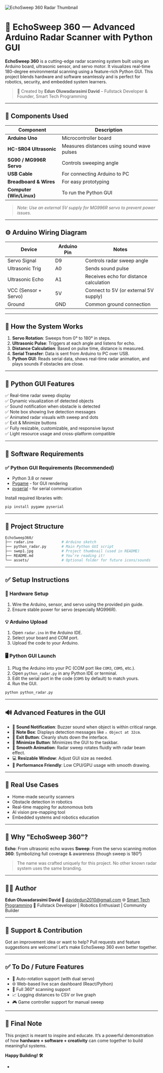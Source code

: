 
![EchoSweep 360 Radar Thumbnail](swep1.jpg)

# 🚀 EchoSweep 360 — Advanced Arduino Radar Scanner with Python GUI

**EchoSweep 360** is a cutting-edge radar scanning system built using an Arduino board, ultrasonic sensor, and servo motor. It visualizes real-time 180-degree environmental scanning using a feature-rich Python GUI. This project blends hardware and software seamlessly and is perfect for robotics, security, and embedded system learners.

> 🔧 Created by **Edun Oluwadarasimi David** – Fullstack Developer & Founder, Smart Tech Programming

---

## 🔩 Components Used

| Component                 | Description                                            |
|--------------------------|--------------------------------------------------------|
| **Arduino Uno**          | Microcontroller board                                  |
| **HC-SR04 Ultrasonic**   | Measures distances using sound wave pulses            |
| **SG90 / MG996R Servo**  | Controls sweeping angle                                |
| **USB Cable**            | For connecting Arduino to PC                           |
| **Breadboard & Wires**   | For easy prototyping                                   |
| **Computer (Win/Linux)** | To run the Python GUI                                  |

> *Note: Use an external 5V supply for MG996R servo to prevent power issues.*

---

## ⚙️ Arduino Wiring Diagram

| Device             | Arduino Pin | Notes                                  |
|-------------------|-------------|----------------------------------------|
| Servo Signal       | D9          | Controls radar sweep angle             |
| Ultrasonic Trig    | A0          | Sends sound pulse                      |
| Ultrasonic Echo    | A1          | Receives echo for distance calculation |
| VCC (Sensor + Servo)| 5V         | Connect to 5V (or external 5V supply)  |
| Ground             | GND         | Common ground connection               |

---

## 🧠 How the System Works

1. **Servo Rotation**: Sweeps from 0° to 180° in steps.
2. **Ultrasonic Pulse**: Triggers at each angle and listens for echo.
3. **Distance Calculation**: Based on pulse time, distance is measured.
4. **Serial Transfer**: Data is sent from Arduino to PC over USB.
5. **Python GUI**: Reads serial data, shows real-time radar animation, and plays sounds if obstacles are close.

---

## 🎨 Python GUI Features

✅ Real-time radar sweep display  
✅ Dynamic visualization of detected objects  
✅ Sound notification when obstacle is detected  
✅ Note box showing live detection messages  
✅ Animated radar visuals with sweep and dots  
✅ Exit & Minimize buttons  
✅ Fully resizable, customizable, and responsive layout  
✅ Light resource usage and cross-platform compatible  

---

## 🧰 Software Requirements

### ✅ Python GUI Requirements (Recommended)
- Python 3.8 or newer  
- [Pygame](https://www.pygame.org/) - for GUI rendering  
- [pyserial](https://pypi.org/project/pyserial/) - for serial communication

Install required libraries with:

```bash
pip install pygame pyserial
````

---

## 📁 Project Structure

```bash
EchoSweep360/
├── radar.ino             # Arduino sketch
├── python_radar.py       # Main Python GUI script
├── swep1.jpg             # Project thumbnail (used in README)
├── README.md             # You’re reading it!
└── assets/               # Optional folder for future icons/sounds
```

---

## ✅ Setup Instructions

### 🔌 Hardware Setup

1. Wire the Arduino, sensor, and servo using the provided pin guide.
2. Ensure stable power for servo (especially MG996R).

### 💡 Arduino Upload

1. Open `radar.ino` in the Arduino IDE.
2. Select your board and COM port.
3. Upload the code to your Arduino.

### 🖥️ Python GUI Launch

1. Plug the Arduino into your PC (COM port like `COM3`, `COM5`, etc.).
2. Open `python_radar.py` in any Python IDE or terminal.
3. Edit the serial port in the code (`COM5` by default) to match yours.
4. Run the GUI.

```bash
python python_radar.py
```

---

## 🔊 Advanced Features in the GUI

* 🔔 **Sound Notification**: Buzzer sound when object is within critical range.
* 📝 **Note Box**: Displays detection messages like `⚠️ Object at 32cm`.
* 🛑 **Exit Button**: Cleanly shuts down the interface.
* 🔽 **Minimize Button**: Minimizes the GUI to the taskbar.
* 🔄 **Smooth Animation**: Radar sweep rotates fluidly with radar beam effect.
* 💻 **Resizable Window**: Adjust GUI size as needed.
* 🚀 **Performance Friendly**: Low CPU/GPU usage with smooth drawing.

---

## 📌 Real Use Cases

* Home-made security scanners
* Obstacle detection in robotics
* Real-time mapping for autonomous bots
* AI vision pre-mapping tool
* Embedded systems and robotics education

---

## 📛 Why "EchoSweep 360"?

**Echo**: From ultrasonic echo waves
**Sweep**: From the servo scanning motion
**360**: Symbolizing full coverage & awareness (though sweep is 180°)

> The name was crafted uniquely for this project. No other known radar system uses the same branding.

---

## 👨‍💻 Author

**Edun Oluwadarasimi David**
📧 [davidedun2010@gmail.com](mailto:davidedun2010@gmail.com)
🌐 [Smart Tech Programming](https://edunoluwadarasimidavid.name.ng/)
💼 Fullstack Developer | Robotics Enthusiast | Community Builder

---

## 💬 Support & Contribution

Got an improvement idea or want to help?
Pull requests and feature suggestions are welcome!
Let’s make EchoSweep 360 even better together.

---

## ✅ To Do / Future Features

* 📡 Auto-rotation support (with dual servo)
* 🌐 Web-based live scan dashboard (React/Python)
* 🔁 Full 360° scanning support
* 📈 Logging distances to CSV or live graph
* 🎮 Game controller support for manual sweep

---

## 📢 Final Note

This project is meant to inspire and educate. It’s a powerful demonstration of how **hardware + software + creativity** can come together to build meaningful systems.

**Happy Building! 🛠️**

-
